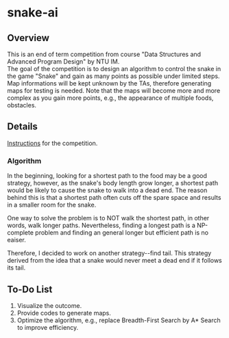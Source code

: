 # snake-ai

## Overview
This is an end of term competition from course "Data Structures and Advanced Program Design" by NTU IM.  
The goal of the competition is to design an algorithm to control the snake in the game "Snake" and gain as many points as possible under limited steps. Map informations will be kept unknown by the TAs, therefore generating maps for testing is needed. Note that the maps will become more and more complex as you gain more points, e.g., the appearance of multiple foods, obstacles.

## Details
[Instructions](https://drive.google.com/file/d/16Chh00WymK9k5Ir9oLUZnB1sxjIpFqHT/view?usp=sharing) for the competition.

### Algorithm
In the beginning, looking for a shortest path to the food may be a good strategy, however, as the snake's body length grow longer, a shortest path would be likely to cause the snake to walk into a dead end. The reason behind this is that a shortest path often cuts off the spare space and results in a smaller room for the snake.

One way to solve the problem is to NOT walk the shortest path, in other words, walk longer paths. Nevertheless, finding a longest path is a NP-complete problem and finding an general longer but efficient path is no eaiser.

Therefore, I decided to work on another strategy--find tail. This strategy derived from the idea that a snake would never meet a dead end if it follows its tail.

## To-Do List
1. Visualize the outcome.
2. Provide codes to generate maps.
3. Optimize the algorithm, e.g., replace Breadth-First Search by A* Search to improve efficiency.
